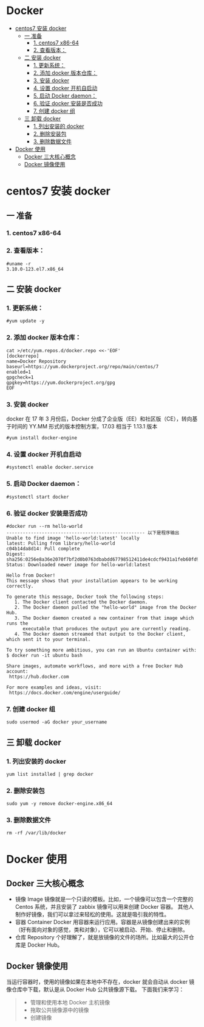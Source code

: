 # Docker

<!-- vim-markdown-toc GFM -->
* [centos7 安装 docker](#centos7-安装-docker)
    * [一 准备](#一-准备)
        * [1. centos7 x86-64](#1-centos7-x86-64)
        * [2. 查看版本：](#2-查看版本)
    * [二 安装 docker](#二-安装-docker)
        * [1. 更新系统：](#1-更新系统)
        * [2. 添加 docker 版本仓库：](#2-添加-docker-版本仓库)
        * [3. 安装 docker](#3-安装-docker)
        * [4. 设置 docker 开机自启动](#4-设置-docker-开机自启动)
        * [5. 启动 Docker daemon：](#5-启动-docker-daemon)
        * [6. 验证 docker 安装是否成功](#6-验证-docker-安装是否成功)
        * [7. 创建 docker 组](#7-创建-docker-组)
    * [三 卸载 docker](#三-卸载-docker)
        * [1. 列出安装的 docker](#1-列出安装的-docker)
        * [2. 删除安装包](#2-删除安装包)
        * [3. 删除数据文件](#3-删除数据文件)
* [Docker 使用](#docker-使用)
    * [Docker 三大核心概念](#docker-三大核心概念)
    * [Docker 镜像使用](#docker-镜像使用)

<!-- vim-markdown-toc -->

# centos7 安装 docker
## 一 准备
### 1. centos7 x86-64
### 2. 查看版本：
```
#uname -r
3.10.0-123.el7.x86_64
```
## 二 安装 docker
### 1. 更新系统：
```
#yum update -y
```
### 2. 添加 docker 版本仓库：
```
cat >/etc/yum.repos.d/docker.repo <<-'EOF'
[dockerrepo]
name=Docker Repository
baseurl=https://yum.dockerproject.org/repo/main/centos/7
enabled=1
gpgcheck=1
gpgkey=https://yum.dockerproject.org/gpg
EOF
```
### 3. 安装 docker

docker 在 17 年 3 月份后，Docker 分成了企业版（EE）和社区版（CE），转向基于时间的 YY.MM 形式的版本控制方案，17.03 相当于 1.13.1 版本
```
#yum install docker-engine
```
### 4. 设置 docker 开机自启动
```
#systemctl enable docker.service
```
### 5. 启动 Docker daemon：
```
#systemctl start docker
```
### 6. 验证 docker 安装是否成功
```
#docker run --rm hello-world
--------------------------------------------------- 以下是程序输出
Unable to find image 'hello-world:latest' locally
latest: Pulling from library/hello-world
c04b14da8d14: Pull complete
Digest: sha256:0256e8a36e2070f7bf2d0b0763dbabdd67798512411de4cdcf9431a1feb60fd9
Status: Downloaded newer image for hello-world:latest

Hello from Docker!
This message shows that your installation appears to be working correctly.

To generate this message, Docker took the following steps:
   1. The Docker client contacted the Docker daemon.
   2. The Docker daemon pulled the "hello-world" image from the Docker Hub.
   3. The Docker daemon created a new container from that image which runs the
      executable that produces the output you are currently reading.
   4. The Docker daemon streamed that output to the Docker client, which sent it to your terminal.

To try something more ambitious, you can run an Ubuntu container with:
$ docker run -it ubuntu bash

Share images, automate workflows, and more with a free Docker Hub account:
 https://hub.docker.com

For more examples and ideas, visit:
 https://docs.docker.com/engine/userguide/
```
### 7. 创建 docker 组
```
sudo usermod -aG docker your_username
```

## 三 卸载 docker
### 1. 列出安装的 docker
```
yum list installed | grep docker
```
### 2. 删除安装包
```
sudo yum -y remove docker-engine.x86_64
```
### 3. 删除数据文件
```
rm -rf /var/lib/docker
```

# Docker 使用
## Docker 三大核心概念
- 镜像 Image
镜像就是一个只读的模板。比如，一个镜像可以包含一个完整的 Centos 系统，并且安装了 zabbix
镜像可以用来创建 Docker 容器。
其他人制作好镜像，我们可以拿过来轻松的使用。这就是吸引我的特性。
- 容器 Container
Docker 用容器来运行应用。容器是从镜像创建出来的实例（好有面向对象的感觉，类和对象），它可以被启动、开始、停止和删除。
- 仓库 Repository
个好理解了，就是放镜像的文件的场所。比如最大的公开仓库是 Docker Hub。

## Docker 镜像使用

当运行容器时，使用的镜像如果在本地中不存在，docker 就会自动从 docker 镜像仓库中下载，默认是从 Docker Hub 公共镜像源下载。
下面我们来学习：

> * 管理和使用本地 Docker 主机镜像
> * 拖取公共镜像源中的镜像
> * 创建镜像
